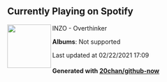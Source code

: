 ## Currently Playing on Spotify

[<img align="left" width="100" src="https://i.scdn.co/image/ab67616d0000b2733f1c8242d392001f31536e8b">](https://open.spotify.com/album/04jog2osd7pTEQc49jEIem)

INZO - Overthinker

**Albums**: Not supported

Last updated at 02/22/2021 17:09

#### Generated with [20chan/github-now](https://github.com/20chan/github-now)


<!--
**20chan/20chan** is a ✨ _special_ ✨ repository because its `README.md` (this file) appears on your GitHub profile.

Here are some ideas to get you started:

- 🔭 I’m currently working on ...
- 🌱 I’m currently learning ...
- 👯 I’m looking to collaborate on ...
- 🤔 I’m looking for help with ...
- 💬 Ask me about ...
- 📫 How to reach me: ...
- 😄 Pronouns: ...
- ⚡ Fun fact: ...
-->
